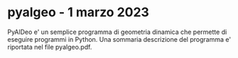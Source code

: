# pyalgeo - 1 marzo 2023
PyAlDeo e' un semplice programma di geometria dinamica che permette di
eseguire programmi in Python.
Una sommaria descrizione del programma e' riportata nel file pyalgeo.pdf.


